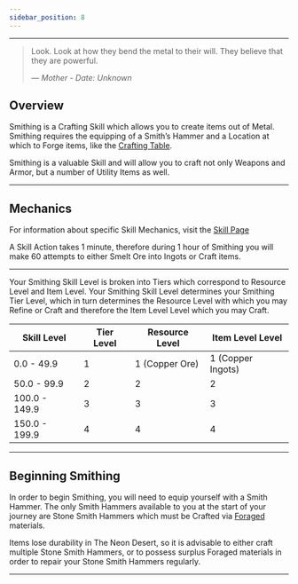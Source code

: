 ```yaml
---
sidebar_position: 8
---
```

***

> Look. Look at how they bend the metal to their will. They believe that they are powerful.
>
> — _Mother - Date: Unknown_

## Overview

Smithing is a Crafting Skill which allows you to create items out of Metal. Smithing requires the equipping of a Smith’s Hammer and a Location at which to Forge items, like the [Crafting Table](Crafting.md).

Smithing is a valuable Skill and will allow you to craft not only Weapons and Armor, but a number of Utility Items as well.
***

## Mechanics

For information about specific Skill Mechanics, visit the [Skill Page](Skills.md)

A Skill Action takes 1 minute, therefore during 1 hour of Smithing you will make 60 attempts to either Smelt Ore into Ingots or Craft items.
***

Your Smithing Skill Level is broken into Tiers which correspond to Resource Level and Item Level. Your Smithing Skill Level determines your Smithing Tier Level, which in turn determines the Resource Level with which you may Refine or Craft and therefore the Item Level Level which you may Craft.

| Skill Level 	| Tier Level 	| Resource Level 	| Item Level Level 	|
|--------------------	|-------------------	|-------------------	|-----------------------	|
| 0.0 - 49.9         	| 1                 	| 1 (Copper Ore)  	| 1 (Copper Ingots)        	|
| 50.0 - 99.9        	| 2                 	| 2                 	| 2                     	|
| 100.0 - 149.9      	| 3                 	| 3                 	| 3                     	|
| 150.0 - 199.9      	| 4                 	| 4                 	| 4                     	|
***
## Beginning Smithing

In order to begin Smithing, you will need to equip yourself with a Smith Hammer. The only Smith Hammers available to you at the start of your journey are Stone Smith Hammers which must be Crafted via [Foraged](Foraging.md) materials.

Items lose durability in The Neon Desert, so it is advisable to either craft multiple Stone Smith Hammers, or to possess surplus Foraged materials in order to repair your Stone Smith Hammers regularly.
***